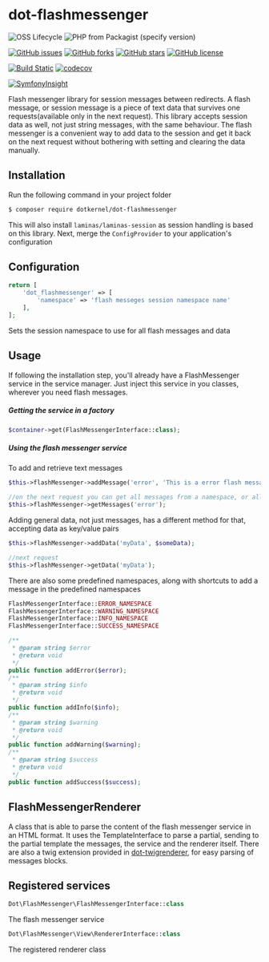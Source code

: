 # dot-flashmessenger


![OSS Lifecycle](https://img.shields.io/osslifecycle/dotkernel/dot-flashmessenger)
![PHP from Packagist (specify version)](https://img.shields.io/packagist/php-v/dotkernel/dot-flashmessenger/3.4.1)

[![GitHub issues](https://img.shields.io/github/issues/dotkernel/dot-flashmessenger)](https://github.com/dotkernel/dot-flashmessenger/issues)
[![GitHub forks](https://img.shields.io/github/forks/dotkernel/dot-flashmessenger)](https://github.com/dotkernel/dot-flashmessenger/network)
[![GitHub stars](https://img.shields.io/github/stars/dotkernel/dot-flashmessenger)](https://github.com/dotkernel/dot-flashmessenger/stargazers)
[![GitHub license](https://img.shields.io/github/license/dotkernel/dot-flashmessenger)](https://github.com/dotkernel/dot-flashmessenger/blob/3.0/LICENSE.md)

[![Build Static](https://github.com/dotkernel/dot-flashmessenger/actions/workflows/static-analysis.yml/badge.svg?branch=3.0)](https://github.com/dotkernel/dot-flashmessenger/actions/workflows/static-analysis.yml)
[![codecov](https://codecov.io/gh/dotkernel/dot-flashmessenger/graph/badge.svg?token=B4WAT3RYKJ)](https://codecov.io/gh/dotkernel/dot-flashmessenger)

[![SymfonyInsight](https://insight.symfony.com/projects/94ace687-5124-446f-a324-0ecca1b47f88/big.svg)](https://insight.symfony.com/projects/94ace687-5124-446f-a324-0ecca1b47f88)


Flash messenger library for session messages between redirects. A flash message, or session message is a piece of text data that survives one requests(available only in the next request). 
This library accepts session data as well, not just string messages, with the same behaviour.
The flash messenger is a convenient way to add data to the session and get it back on the next request without bothering with setting and clearing the data manually.

## Installation

Run the following command in your project folder
```bash
$ composer require dotkernel/dot-flashmessenger
```

This will also install `laminas/laminas-session` as session handling is based on this library.
Next, merge the `ConfigProvider` to your application's configuration

## Configuration

```php
return [
    'dot_flashmessenger' => [
        'namespace' => 'flash messeges session namespace name'
    ],
];
```

Sets the session namespace to use for all flash messages and data

## Usage

If following the installation step, you'll already have a FlashMessenger service in the service manager.
Just inject this service in you classes, wherever you need flash messages.

##### Getting the service in a factory
```php
$container->get(FlashMessengerInterface::class);
```

##### Using the flash messenger service
To add and retrieve text messages
```php
$this->flashMessenger->addMessage('error', 'This is a error flash message');

//on the next request you can get all messages from a namespace, or all messages from all namespaces if namespace is omitted
$this->flashMessenger->getMessages('error');
```

Adding general data, not just messages, has a different method for that, accepting data as key/value pairs
```php
$this->flashMessenger->addData('myData', $someData);

//next request
$this->flashMessenger->getData('myData');
```

There are also some predefined namespaces, along with shortcuts to add a message in the predefined namespaces
```php
FlashMessengerInterface::ERROR_NAMESPACE
FlashMessengerInterface::WARNING_NAMESPACE 
FlashMessengerInterface::INFO_NAMESPACE 
FlashMessengerInterface::SUCCESS_NAMESPACE 
```

```php
/**
 * @param string $error
 * @return void
 */
public function addError($error);
/**
 * @param string $info
 * @return void
 */
public function addInfo($info);
/**
 * @param string $warning
 * @return void
 */
public function addWarning($warning);
/**
 * @param string $success
 * @return void
 */
public function addSuccess($success);
```

## FlashMessengerRenderer

A class that is able to parse the content of the flash messenger service in an HTML format. 
It uses the TemplateInterface to parse a partial, sending to the partial template the messages, the service and the renderer itself.
There are also a twig extension provided in [dot-twigrenderer](https://github.com/dotkernel/dot-twigrenderer), for easy parsing of messages blocks.

## Registered services

```php
Dot\FlashMessenger\FlashMessengerInterface::class
```

The flash messenger service

```php
Dot\FlashMessenger\View\RendererInterface::class
```

The registered renderer class
